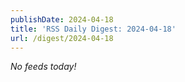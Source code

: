 ```yaml
---
publishDate: 2024-04-18
title: 'RSS Daily Digest: 2024-04-18'
url: /digest/2024-04-18
---
```


_No feeds today!_
